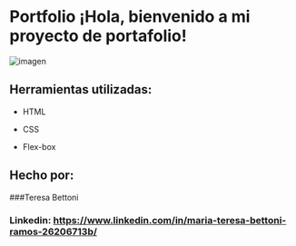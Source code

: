 # Portfolio ¡Hola, bienvenido a mi proyecto de portafolio!

![imagen](https://cdn1.gnarususercontent.com.br/6/450324/9facae6f-79bf-48f3-b3a9-b4f9284802d7.png)  
## Herramientas utilizadas:

* HTML

* CSS

* Flex-box

## Hecho por:

###Teresa Bettoni

### Linkedin: https://www.linkedin.com/in/maria-teresa-bettoni-ramos-26206713b/
